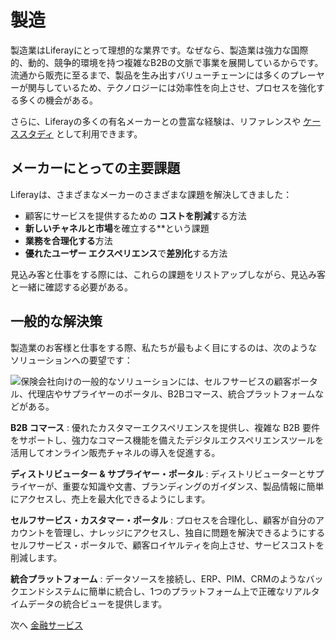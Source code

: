 # 製造

製造業はLiferayにとって理想的な業界です。なぜなら、製造業は強力な国際的、動的、競争的環境を持つ複雑なB2Bの文脈で事業を展開しているからです。 流通から販売に至るまで、製品を生み出すバリューチェーンには多くのプレーヤーが関与しているため、テクノロジーには効率性を向上させ、プロセスを強化する多くの機会がある。

さらに、Liferayの多くの有名メーカーとの豊富な経験は、リファレンスや [ケーススタディ](https://www.liferay.com/resources/case-studies?industries=manufacturing) として利用できます。

## メーカーにとっての主要課題

Liferayは、さまざまなメーカーのさまざまな課題を解決してきました：

* 顧客にサービスを提供するための **コストを削減**する方法
* **新しいチャネルと市場**を確立する**という課題
* **業務を合理化する**方法
* **優れたユーザー エクスペリエンス**で**差別化**する方法

見込み客と仕事をする際には、これらの課題をリストアップしながら、見込み客と一緒に確認する必要がある。

## 一般的な解決策

製造業のお客様と仕事をする際、私たちが最もよく目にするのは、次のようなソリューションへの要望です：

![保険会社向けの一般的なソリューションには、セルフサービスの顧客ポータル、代理店やサプライヤーのポータル、B2Bコマース、統合プラットフォームなどがある。](./manufacturing/images/01.png)

**B2B コマース** : 優れたカスタマーエクスペリエンスを提供し、複雑な B2B 要件をサポートし、強力なコマース機能を備えたデジタルエクスペリエンスツールを活用してオンライン販売チャネルの導入を促進する。

**ディストリビューター & サプライヤー・ポータル** : ディストリビューターとサプライヤーが、重要な知識や文書、ブランディングのガイダンス、製品情報に簡単にアクセスし、売上を最大化できるようにします。

**セルフサービス・カスタマー・ポータル** : プロセスを合理化し、顧客が自分のアカウントを管理し、ナレッジにアクセスし、独自に問題を解決できるようにするセルフサービス・ポータルで、顧客ロイヤルティを向上させ、サービスコストを削減します。

**統合プラットフォーム** : データソースを接続し、ERP、PIM、CRMのようなバックエンドシステムに簡単に統合し、1つのプラットフォーム上で正確なリアルタイムデータの統合ビューを提供します。

次へ [金融サービス](./financial-services.md)
